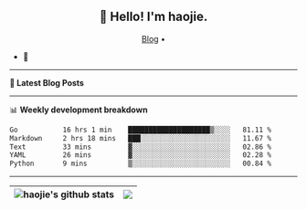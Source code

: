 <h2 align="center">👋 Hello! I'm haojie.</h2>
<p align="center">
  <a href="https://aoyouer.com">Blog</a> •
</p>


- 🔭 


-------

**📝 Latest Blog Posts**


-------

📊 **Weekly development breakdown**
<!--START_SECTION:waka-->

```txt
Go           16 hrs 1 min    ████████████████████▒░░░░   81.11 %
Markdown     2 hrs 18 mins   ███░░░░░░░░░░░░░░░░░░░░░░   11.67 %
Text         33 mins         ▓░░░░░░░░░░░░░░░░░░░░░░░░   02.86 %
YAML         26 mins         ▓░░░░░░░░░░░░░░░░░░░░░░░░   02.28 %
Python       9 mins          ▒░░░░░░░░░░░░░░░░░░░░░░░░   00.84 %
```

<!--END_SECTION:waka-->

-------



| <img align="center" src="https://github-readme-stats.vercel.app/api?username=haojie06&show_icons=true&theme=graywhite&show_icons=true&count_private=true&include_all_commits=true&hide_border=true" alt="haojie's github stats" /> | <img align="center" src="https://github-readme-stats.vercel.app/api/top-langs/?username=haojie06&layout=compact&theme=graywhite&hide_border=true&hide=css,html" /> |
| ------------- | ------------- |


